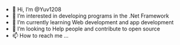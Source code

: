 - 👋 Hi, I’m @Yuv1208
- 👀 I’m interested in developing programs in the .Net Framework
- 🌱 I’m currently learning Web development and app development
- 💞️ I’m looking to Help people and contribute to open source
- 📫 How to reach me ...

<!---
Yuv1208/Yuv1208 is a ✨ special ✨ repository because its `README.md` (this file) appears on your GitHub profile.
You can click the Preview link to take a look at your changes.
--->

